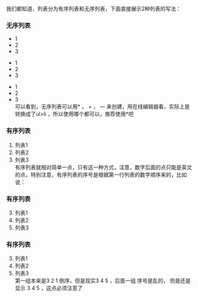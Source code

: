 我们都知道，列表分为有序列表和无序列表，下面直接展示2种列表的写法：
### 无序列表
* 1
* 2
* 3
+ 1
+ 2
+ 3
- 1
- 2
- 3<br/>
可以看到，无序列表可以用* ， + ， — 来创建，用在线编辑器看，实际上是转换成了ul>li ，所以使用哪个都可以，推荐使用*吧
### 有序列表
1. 列表1
2. 列表2
3. 列表3<br/>
有序列表就相对简单一点，只有这一种方式，注意，数字后面的点只能是英文的点，特别注意，有序列表的序号是根据第一行列表的数字顺序来的，比如说：
### 有序列表
3. 列表1
2. 列表2
1. 列表3
### 有序列表
3. 列表1
9. 列表2
1. 列表3<br/>
第一组本来是3 2 1 倒序，但是现实3 4 5 ，后面一组 序号是乱的， 但是还是显示 3 4 5 ，这点必须注意了